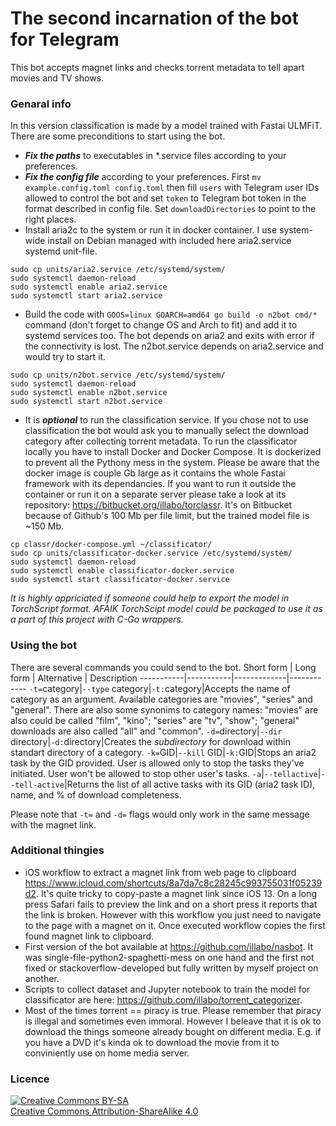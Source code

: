 # The second incarnation of the bot for Telegram
This bot accepts magnet links and checks torrent metadata to tell apart movies and TV shows. 
### Genaral info
In this version classification is made by a model trained with Fastai ULMFiT.
There are some preconditions to start using the bot.
- _**Fix the paths**_ to executables in *.service files according to your preferences.
- _**Fix the config file**_ according to your preferences. First `mv example.config.toml config.toml` then fill `users` with Telegram user IDs allowed to control the bot and set `token` to Telegram bot token in the format described in config file. Set `downloadDirectories` to point to the right places.
- Install aria2c to the system or run it in docker container. I use system-wide install on Debian managed with included here aria2.service systemd unit-file.
```
sudo cp units/aria2.service /etc/systemd/system/
sudo systemctl daemon-reload
sudo systemctl enable aria2.service
sudo systemctl start aria2.service
```
- Build the code with `GOOS=linux GOARCH=amd64 go build -o n2bot cmd/*` command (don't forget to change OS and Arch to fit) and add it to systemd services too. The bot depends on aria2 and exits with error if the connectivity is lost. The n2bot.service depends on aria2.service and would try to start it. 
```
sudo cp units/n2bot.service /etc/systemd/system/
sudo systemctl daemon-reload
sudo systemctl enable n2bot.service
sudo systemctl start n2bot.service
```
- It is _**optional**_ to run the classification service. If you chose not to use classification the bot would ask you to manually select the download category after collecting torrent metadata. To run the classificator locally you have to install Docker and Docker Compose. It is dockerized to prevent all the Pythony mess in the system. Please be aware that the docker image is couple Gb large as it contains the whole Fastai framework with its dependancies. If you want to run it outside the container or run it on a separate server please take a look at its repository: https://bitbucket.org/illabo/torclassr. It's on Bitbucket because of Github's 100 Mb per file limit, but the trained model file is ~150 Mb.
```
cp classr/docker-compose.yml ~/classificator/
sudo cp units/classificator-docker.service /etc/systemd/system/
sudo systemctl daemon-reload
sudo systemctl enable classificator-docker.service
sudo systemctl start classificator-docker.service
```
_It is highly appriciated if someone could help to export the model in TorchScript format. AFAIK TorchScipt model could be packaged to use it as a part of this project with C-Go wrappers._
### Using the bot
There are several commands you could send to the bot.
Short form | Long form | Alternative | Description
-----------|-----------|-------------|------------
`-t=`category|`--type` category|`-t:`category|Accepts the name of category as an argument. Available categories are  "movies", "series" and "general". There are also some synonims to category names: "movies" are also could be called "film", "kino"; "series" are "tv", "show"; "general" downloads are also called "all" and "common".
`-d=`directory|`--dir` directory|`-d:`directory|Creates the _subdirectory_ for download within standart directory of a category.
`-k=`GID|`--kill` GID|`-k:`GID|Stops an aria2 task by the GID provided. User is allowed only to stop the tasks they've initiated. User won't be allowed to stop other user's tasks.
`-a`|`--tellactive`|`--tell-active`|Returns the list of all active tasks with its GID (aria2 task ID), name, and % of download completeness.

Please note that `-t=` and `-d=` flags would only work in the same message with the magnet link.
### Additional thingies
- iOS workflow to extract a magnet link from web page to clipboard https://www.icloud.com/shortcuts/8a7da7c8c28245c993755031f05239d2. It's quite tricky to copy-paste a magnet link since iOS 13. On a long press Safari fails to preview the link and on a short press it reports that the link is broken. However with this workflow you just need to navigate to the page with a magnet on it. Once executed workflow copies the first found magnet link to clipboard. 
- First version of the bot available at https://github.com/illabo/nasbot. It was single-file-python2-spaghetti-mess on one hand and the first not fixed or stackoverflow-developed but fully written by myself project on another.
- Scripts to collect dataset and Jupyter notebook to train the model for classificator are here: https://github.com/illabo/torrent_categorizer.
- Most of the times torrent == piracy is true. Please remember that piracy is illegal and sometimes even immoral. However I beleave that it is ok to download the things someone already bought on different media. E.g. if you have a DVD it's kinda ok to download the movie from it to conviniently use on home media server. 
### Licence
<a rel="license" href="http://creativecommons.org/licenses/by-sa/4.0/"><img alt="Creative Commons BY-SA" style="border-width:0" src="https://i.creativecommons.org/l/by-sa/4.0/88x31.png" /></a><br /><a rel="license" href="http://creativecommons.org/licenses/by-sa/4.0/">Creative Commons Attribution-ShareAlike 4.0</a>